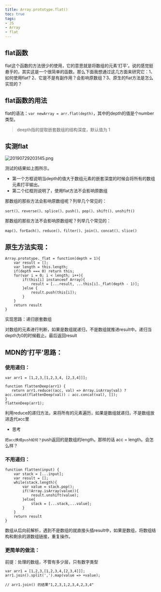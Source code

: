 ```yaml
---
title: Array.prototype.flat()
toc: true
tags: 
- JS
- Array
- flat
---
```

## flat函数
flat这个函数的方法很少的使用，它的意思就是将数组的元素‘打平’。说的感觉挺悬乎的，其实这是一个很简单的函数。那么下面我想通过这几方面来研究它：1、如何使用flat? 2、它是不是有副作用？会影响原数组？3、原生的flat方法是怎么实现的？
## flat函数的用法
flat的语法：`var newArray = arr.flat(depth)`，其中的depth的值是个number类型。
> deepth指的提取嵌套数组的结构深度，默认值为 1

## 实测flat

![20190729203145.png](https://raw.githubusercontent.com/USTC-Han/picMap/master/img/20190729203145.png)

测试的结果如上图所示。
- 第一个方框说明当depth的值大于数组元素的嵌套深度的时候会将所有的数组元素打平输出。
- 第二个红框则说明了，使用flat方法不会影响原数组

那数组的那些方法会影响原数组呢？列举几个常见的：
```
sort()、reverse()、splice()、push()、pop()、shift()、unshift()
```
那数组的那些方法不会影响原数组呢？列举几个常见的：
```
map()、forEach()、reduce()、filter()、join()、concat()、slice()
```
## 原生方法实现：
```
Array.prototype._flat = function(depth = 1){
	var result = [];
	var length = this.length;
	if(depth === 0) return this;
	for(var i = 0; i < length; i++){
		if(this[i] instanceof Array){
			result = [...result, ...this[i]._flat(depth - 1)];
		}else {
			result.push(this[i]);
		}
	}
	return result
}
```
实现思路：递归嵌套数组

对数组的元素进行判断，如果是数组就递归，不是数组就推进result中。递归当depth为0的时候截止。最后返回result
## MDN的‘打平’思路：
### 使用递归：
```
var arr1 = [1,2,3,[1,2,3,4, [2,3,4]]];

function flattenDeep(arr1) {
   return arr1.reduce((acc, val) => Array.isArray(val) ? acc.concat(flattenDeep(val)) : acc.concat(val), []);
}
flattenDeep(arr1);
```
利用reduce的递归方法，来将所有的元素遍历，如果是数组就递归，不是数组放进迭代acc里

- 思考

`把acc换成push如何？`push返回的是数组的length。那样的话 acc = length。会怎么样？

### 不用递归：
```
function flatten(input) {
    var stack = [...input];
    var result = [];
    while(stack.length){
        var value = stack.pop();
        if(!Array.isArray(value)){
            result.unshift(value);
        }else{
            stack = [...stack,...value];
        }
    }
    return result
}
```
数组从后向前解析，遇到不是数组的就直接头插result中，如果是数组，将数组结构和剩余的源数组链接，重复操作。

### 更简单的做法：

前提：处理的数组，不管有多少层，只有数字类型
```
var arr1 = [1,2,3,[1,2,3,4,[2,3,4]]];
arr1.join().split(',').map(value => +value);

// arr1.join() 的结果"1,2,3,1,2,3,4,2,3,4"
```




